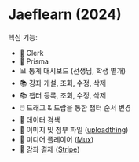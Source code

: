 # Jaeflearn (2024)

핵심 기능:
- 🔐 Clerk
- 📀 Prisma
- 📊 통계 대시보드 (선생님, 학생 별개)
- 📚 강좌 개설, 조회, 수정, 삭제
- 📚 챕터 등록, 조회, 수정, 삭제
- 🖱️ 드래그 & 드랍을 통한 챕터 순서 변경
- 🔎 데이터 검색
- 🌠 이미지 및 첨부 파일 ([uploadthing](https://uploadthing.com/))
- 🎥 미디어 플레이어 ([Mux](https://www.mux.com/))
- 🧾 강좌 결제 ([Stripe](https://stripe.com/))
